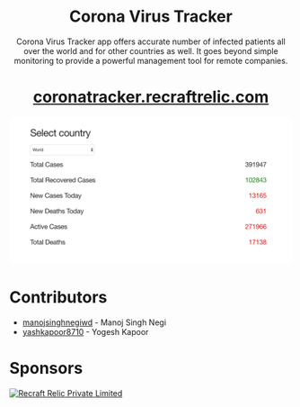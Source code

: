 <h1 align="center">Corona Virus Tracker</h1>

<p align="center">Corona Virus Tracker app offers accurate number of infected patients all over the world and for other countries as well. It goes beyond simple monitoring to provide a powerful management tool for remote companies.</p>

[<h1 align="center">coronatracker.recraftrelic.com</h1>](http://coronatracker.recraftrelic.com)

<p align="center">
<img src="./tracker.png" />
</p>

# Contributors

- [manojsinghnegiwd](https://github.com/manojsinghnegiwd) - Manoj Singh Negi
- [yashkapoor8710](https://github.com/yashkapoor8710) - Yogesh Kapoor

# Sponsors

[<img src="http://www.recraftstudio.com/images/logo.png" alt="Recraft Relic Private Limited" width="50"/>](http://www.recraftrelic.com)